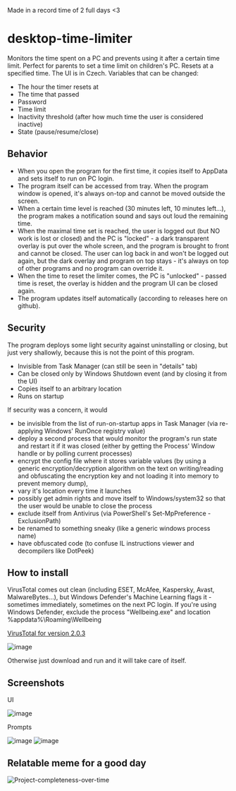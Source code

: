 Made in a record time of 2 full days <3

# desktop-time-limiter
Monitors the time spent on a PC and prevents using it after a certain time limit. Perfect for parents to set a time limit on children's PC.
Resets at a specified time. The UI is in Czech.
Variables that can be changed:
- The hour the timer resets at
- The time that passed
- Password
- Time limit
- Inactivity threshold (after how much time the user is considered inactive)
- State (pause/resume/close)

## Behavior
- When you open the program for the first time, it copies itself to AppData and sets itself to run on PC login.
- The program itself can be accessed from tray. When the program window is opened, it's always on-top and cannot be moved outside the screen.
- When a certain time level is reached (30 minutes left, 10 minutes left...), the program makes a notification sound and says out loud the remaining time.
- When the maximal time set is reached, the user is logged out (but NO work is lost or closed) and the PC is "locked" - a dark transparent overlay is put over the whole screen, and the program is brought to front and cannot be closed. The user can log back in and won't be logged out again, but the dark overlay and program on top stays - it's always on top of other programs and no program can override it.
- When the time to reset the limiter comes, the PC is "unlocked" - passed time is reset, the overlay is hidden and the program UI can be closed again.
- The program updates itself automatically (according to releases here on github).

## Security
The program deploys some light security against uninstalling or closing, but just very shallowly, because this is not the point of this program.
- Invisible from Task Manager (can still be seen in "details" tab)
- Can be closed only by Windows Shutdown event (and by closing it from the UI)
- Copies itself to an arbitrary location
- Runs on startup

If security was a concern, it would
- be invisible from the list of run-on-startup apps in Task Manager (via re-applying Windows' RunOnce registry value)
- deploy a second process that would monitor the program's run state and restart it if it was closed (either by getting the Process' Window handle or by polling current processes)
- encrypt the config file where it stores variable values (by using a generic encryption/decryption algorithm on the text on writing/reading and obfuscating
the encryption key and not loading it into memory to prevent memory dump),
- vary it's location every time it launches
- possibly get admin rights and move itself to Windows/system32 so that the user would be unable to close the process
- exclude itself from Antivirus (via PowerShell's Set-MpPreference -ExclusionPath)
- be renamed to something sneaky (like a generic windows process name)
- have obfuscated code (to confuse IL instructions viewer and decompilers like DotPeek)

## How to install
VirusTotal comes out clean (including ESET, McAfee, Kaspersky, Avast, MalwareBytes...), but Windows Defender's Machine Learning flags it - sometimes immediately, sometimes on the next PC login.
If you're using Windows Defender, exclude the process "Wellbeing.exe" and location %appdata%\Roaming\Wellbeing

[VirusTotal for version 2.0.3](https://www.virustotal.com/gui/file/9937ffab99f7c0f7bd33a7aabdeb05d6ec356316db954631d3320d6210f68e84/detection)

![image](https://user-images.githubusercontent.com/57546404/176916296-d06788bd-c4b5-4c6d-93d8-b9e9d37cf805.png)


Otherwise just download and run and it will take care of itself.

## Screenshots
UI

![image](https://user-images.githubusercontent.com/57546404/177046026-1d70d972-7404-4eda-ad16-043953158387.png)

Prompts

![image](https://user-images.githubusercontent.com/57546404/170340868-ae9b2208-bebd-448e-84d8-c1213e1765ad.png)
![image](https://user-images.githubusercontent.com/57546404/170340987-ba464f21-6829-4b02-b2c9-7894312533b1.png)


## Relatable meme for a good day

![Project-completeness-over-time](https://user-images.githubusercontent.com/57546404/170346611-9c4b34df-4033-4025-afdb-0cd6f81c3317.png)
